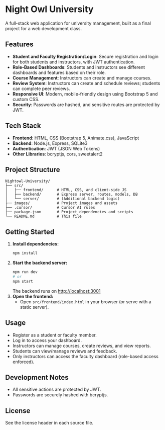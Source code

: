 # Night Owl University

A full-stack web application for university management, built as a final project for a web development class.

## Features
- **Student and Faculty Registration/Login**: Secure registration and login for both students and instructors, with JWT authentication.
- **Role-Based Dashboards**: Students and instructors see different dashboards and features based on their role.
- **Course Management**: Instructors can create and manage courses.
- **Review System**: Instructors can create and schedule reviews; students can complete peer reviews.
- **Responsive UI**: Modern, mobile-friendly design using Bootstrap 5 and custom CSS.
- **Security**: Passwords are hashed, and sensitive routes are protected by JWT.

## Tech Stack
- **Frontend**: HTML, CSS (Bootstrap 5, Animate.css), JavaScript
- **Backend**: Node.js, Express, SQLite3
- **Authentication**: JWT (JSON Web Tokens)
- **Other Libraries**: bcryptjs, cors, sweetalert2

## Project Structure
```
Nightowl-University/
├── src/
│   ├── frontend/      # HTML, CSS, and client-side JS
│   ├── backend/       # Express server, routes, models, DB
│   └── server/        # (Additional backend logic)
├── images/            # Project images and assets
├── .cursor/           # Cursor AI rules
├── package.json       # Project dependencies and scripts
└── README.md          # This file
```

## Getting Started
1. **Install dependencies:**
   ```bash
   npm install
   ```
2. **Start the backend server:**
   ```bash
   npm run dev
   # or
   npm start
   ```
   The backend runs on [http://localhost:3001](http://localhost:3001)
3. **Open the frontend:**
   - Open `src/frontend/index.html` in your browser (or serve with a static server).

## Usage
- Register as a student or faculty member.
- Log in to access your dashboard.
- Instructors can manage courses, create reviews, and view reports.
- Students can view/manage reviews and feedback.
- Only instructors can access the faculty dashboard (role-based access enforced).

## Development Notes
- All sensitive actions are protected by JWT.
- Passwords are securely hashed with bcryptjs.

## License
See the license header in each source file.
